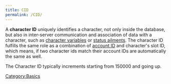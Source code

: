 ```yaml
---
title: CID
permalink: /CID/
---
```


A **character ID** uniquely identifies a character, not only inside the database, but also in inter-server communication and association of data with a character, such as [character variables](Variables) or [status ailments](/Status_List "wikilink"). The character ID fulfills the same role as a combination of [account ID](/AID "wikilink") and character's slot ID, which means, if two character ids match their account IDs are automatically the same as well.

The Character ID typically increments starting from 150000 and going up.

[Category:Basics](Basics)